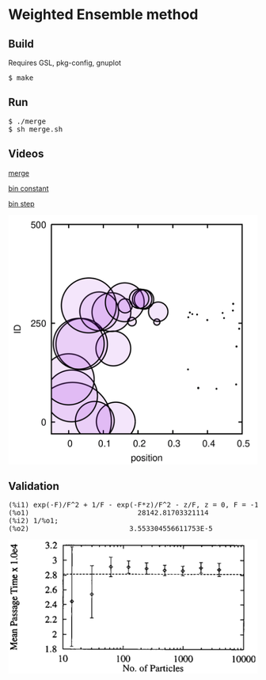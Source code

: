 <h1>Weighted Ensemble method</h1>

<h2>Build</h2>

Requires GSL, pkg-config, gnuplot
<pre>
$ make
</pre>

<h2>Run</h2>

<pre>
$ ./merge
$ sh merge.sh
</pre>

<h2>Videos</h2>

[merge](https://user-images.githubusercontent.com/115638/134638531-85c090ea-8d53-4bc7-9a2d-f43a60cef215.mp4)

[bin constant](https://user-images.githubusercontent.com/115638/134639377-fa474df5-c65a-4630-96e4-03240b43c567.mp4)

[bin step](https://user-images.githubusercontent.com/115638/134639382-4c491169-2db6-418c-8f2b-556d81623b8d.mp4)

<p align="center"><img src="img/merge.gif" alt="two particles merging"/></p>

<h2>Validation</h2>

<pre>
(%i1) exp(-F)/F^2 + 1/F - exp(-F*z)/F^2 - z/F, z = 0, F = -15.76;
(%o1)                          28142.81703321114
(%i2) 1/%o1;
(%o2)                        3.553304556611753E-5
</pre>

<p align="center"><img src="img/fig4.png" alt="Fig. 4 from huber"/></p>